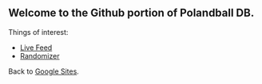## Welcome to the Github portion of Polandball DB.

Things of interest:

* [Live Feed](polandballdb.github.io/live)  
* [Randomizer](polandballdb.github.io/random)

Back to [Google Sites](https://sites.google.com/view/polandballdb/).
